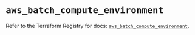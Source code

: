 # `aws_batch_compute_environment`

Refer to the Terraform Registry for docs: [`aws_batch_compute_environment`](https://registry.terraform.io/providers/hashicorp/aws/5.82.1/docs/resources/batch_compute_environment).

